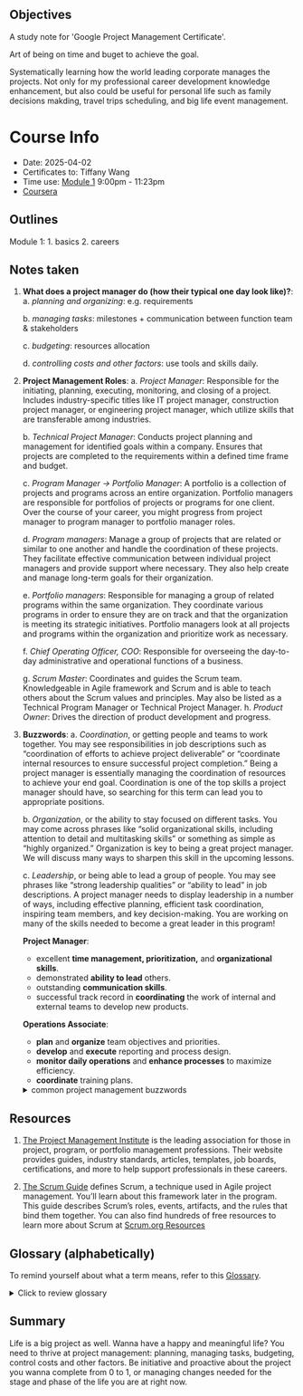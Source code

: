 ## Objectives
A study note for 'Google Project Management Certificate'.

Art of being on time and buget to achieve the goal.

Systematically learning how the world leading corporate manages the projects. Not only for my professional career development knowledge enhancement, but also could be useful for personal life such as family decisions makding, travel trips scheduling, and big life event management.

# Course Info
* Date: 2025-04-02
* Certificates to: Tiffany Wang
* Time use: [Module 1](https://www.coursera.org/learn/project-management-foundations/home/module/1) 9:00pm - 11:23pm
* [Coursera](https://www.coursera.org/learn/project-management-foundations/supplement/qaLq3/helpful-resources-to-get-started)

## Outlines
Module 1: 
    1. basics
    2. careers

## Notes taken

1. **What does a project manager do (how their typical one day look like)?**: 
    a. _planning and organizing_: e.g. requirements

    b. _managing tasks_: milestones + communication between function team & stakeholders

    c. _budgeting_: resources allocation

    d. _controlling costs and other factors_: use tools and skills daily.

2. **Project Management Roles**:
    a. _Project Manager_: Responsible for the initiating, planning, executing, monitoring, and closing of a project. Includes industry-specific titles like IT project manager, construction project manager, or engineering project manager, which utilize skills that are transferable among industries.

    b. _Technical Project Manager_: Conducts project planning and management for identified goals within a company. Ensures that projects are completed to the requirements within a defined time frame and budget.

    c. _Program Manager -> Portfolio Manager_: A portfolio is a collection of projects and programs across an entire organization. Portfolio managers are responsible for portfolios of projects or programs for one client. Over the course of your career, you might progress from project manager to program manager to portfolio manager roles.

    d. _Program managers_: Manage a group of projects that are related or similar to one another and handle the coordination of these projects. They facilitate effective communication between individual project managers and provide support where necessary. They also help create and manage long-term goals for their organization.

    e. _Portfolio managers_: Responsible for managing a group of related programs within the same organization. They coordinate various programs in order to ensure they are on track and that the organization is meeting its strategic initiatives. Portfolio managers look at all projects and programs within the organization and prioritize work as necessary. 

    f. _Chief Operating Officer, COO_: Responsible for overseeing the day-to-day administrative and operational functions of a business.

    g. _Scrum Master_: Coordinates and guides the Scrum team. Knowledgeable in Agile framework and Scrum and is able to teach others about the Scrum values and principles. May also be listed as a Technical Program Manager or Technical Project Manager.
    h. _Product Owner_: Drives the direction of product development and progress. 

3. **Buzzwords**:
    a. _Coordination_, or getting people and teams to work together. You may see responsibilities in job descriptions such as “coordination of efforts to achieve project deliverable” or “coordinate internal resources to ensure successful project completion.” Being a project manager is essentially managing the coordination of resources to achieve your end goal. Coordination is one of the top skills a project manager should have, so searching for this term can lead you to appropriate positions. 

    b. _Organization_, or the ability to stay focused on different tasks. You may come across phrases like “solid organizational skills, including attention to detail and multitasking skills” or something as simple as “highly organized.” Organization is key to being a great project manager. We will discuss many ways to sharpen this skill in the upcoming lessons.

    c. _Leadership_, or being able to lead a group of people. You may see phrases like “strong leadership qualities” or “ability to lead” in job descriptions. A project manager needs to display leadership in a number of ways, including effective planning, efficient task coordination, inspiring team members, and key decision-making. You are working on many of the skills needed to become a great leader in this program!

    __Project Manager__:
    * excellent **time management, prioritization,** and **organizational skills**.
    * demonstrated **ability to lead** others.
    * outstanding **communication skills**.
    * successful track record in **coordinating** the work of internal and external teams to develop new products.

    __Operations Associate__:
    * **plan** and **organize** team objectives and priorities.
    * **develop** and **execute** reporting and process design.
    * **monitor daily operations** and **enhance processes** to maximize efficiency.
    * **coordinate** training plans.

    <details>
    <summary>common project management buzzwords</summary>
	<li>Analytical</li>  
	<li>Assertive</li>  
	<li>Assessing outcomes</li>  
	<li>Assessing progress</li>  
	<li>Attention to detail</li>  
	<li>Conflict resolution</li>  
	<li>Collaborative</li>  
	<li>Coordination</li>  
	<li>Communication</li>  
	<li>Development</li>  
	<li>Evaluation</li>  
	<li>Executing plans</li>  
	<li>Financial analysis</li>  
	<li>Impact assessment</li>  
	<li>Leadership engagement</li>  
	<li>Managing meetings</li>  
	<li>Managing client expectations</li>  
	<li>Managing conflicts</li>  
	<li>Managing relationships with stakeholders</li>  
	<li>Managing vendors</li>  
	<li>Meeting deadlines</li>  
	<li>Monitoring</li>  
	<li>Multitasking</li>  
	<li>Planning</li>  
	<li>Prioritizing</li>  
	<li>Problem-solving</li>  
	<li>Process development</li>  
	<li>Process improvement</li>  
	<li>Project coordination</li>  
	<li>Project implementation</li>  
	<li>Project initialization</li>  
	<li>Project planning</li>  
	<li>Project reporting</li>  
	<li>Quality control</li>  
	<li>Risk assessment</li>  
	<li>Risk management</li>  
	<li>Solution development</li>  
	<li>Strategic planning</li>  
	<li>Strong interpersonal skills</li>  
	<li>Strong verbal communication</li>  
	<li>Strong written communication</li>  
    </details>


## Resources

1. [The Project Management Institute](https://www.pmi.org/)
 is the leading association for those in project, program, or portfolio management professions. Their website provides guides, industry standards, articles, templates, job boards, certifications, and more to help support professionals in these careers.

2. [The Scrum Guide](https://scrumguides.org/index.html)
 defines Scrum, a technique used in Agile project management. You’ll learn about this framework later in the program. This guide describes Scrum’s roles, events, artifacts, and the rules that bind them together. You can also find hundreds of free resources to learn more about Scrum at [Scrum.org Resources](https://www.scrum.org/resources)
 

## Glossary (alphabetically)
To remind yourself about what a term means, refer to this [Glossary](https://docs.google.com/document/d/1jtDR7d9daVgqnhBZnm17SBthdKVQ2hyPfGdl2f-v3Uk/edit?tab=t.0).
<details>
    <summary>Click to review glossary</summary>
        <li> __DMAC__: the Lean Six Signa approach: lean + six sigma, 2 combined methods used for projects that have goals to save money, improve quality, and move through processes quickly.</li>
        <li> __Change Management__: adpot users to the new system.</li>
        <li> __Delegation__: Assigning tasks to individual or resources who can **best** complete the work.</li>
        <li> __feedback mechanism__: a tool to capture input from stakeholders, such as a survey.</li>
        <li> __flow chart__: help better visualize the progress of development lifecycle。</li>
        <li> __kanban__: An Agile tool and approach to provide visual feedback about the status of the work in progress.</li>
        <li> __linear__: Previous task has to be completed before next task to begin.</li>
        <li> __Mission__: Clarifies what the **"what", "who", and "why"** of the organization.</li>
        <li> __Organizational culture__: personality (values, mission, history, and so on).</li>
        <li> __Ownership__: When ppl feel like they are empowered to take responsibilities for the successful completion of their tasks.</li>
        <li> __Planning__: Making use of productivity tools and creating processes, creating and maintaining plans, timelines, schedules, and other forms of documentation to track project completion.</li>
        <li> __Project governance__: the framework for how project decisions are made.</li>
        <li> __Project lifecycle__: 4 phases of the basic structure for a project: initiate the project, make the plan, execute and complete tasks, and close the project.</li>
        <li> __Reporting chart__: A diagram showing the relationship among ppl and groups within the org. and who each person or group reports to.</li>
        <li> __Resource availiability__: knowing how to access the ppl, equipment, and budget $$ needed for a project.</li>
        <li> __Retrospective__: A workshop or meeting with the project team to note best practices and learn how to manage a project more efficiently the next time.</li>
        <li> __Risk__: A potential event which can occur and have an impact on a project.</li>
        <li> __Stakeholders__: Ppl who are interested in and affected by the project's completion and success.</li>
        <li> __steering committees__: A group that decides on the priorities of an organization and manages the general course of its operations.</li>
        <li> __Transferable skill__: An ability that can be used in many different jobs and career paths.</li>
        <li> __Urgency__: Getting team members to understand that the project is important and to identify what actions need to be taken to move the project along.</li>
        <li> __Values__: Principles that describe how employees are expected to behave.</li>
</details>

## Summary
Life is a big project as well. Wanna have a happy and meaningful life? You need to thrive at project management: planning, managing tasks, budgeting, control costs and other factors. Be initiative and proactive about the project you wanna complete from 0 to 1, or managing changes needed for the stage and phase of the life you are at right now.
